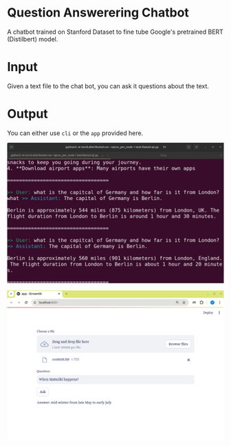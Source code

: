 # Question Answerering Chatbot
A chatbot trained on Stanford Dataset to fine tube Google's pretrained BERT (Distilbert) model.

# Input 
Given a text file to the chat bot, you can ask it questions about the text.

# Output
 You can either use ```cli``` or the ```app``` provided here.
 
 ![image](inputs/cli.png)
  
 ![image](inputs/app.png)
